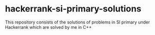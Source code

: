 # hackerrank-si-primary-solutions
This repository consists of the solutions of problems in SI primary under Hackerrank which are solved by me in C++
